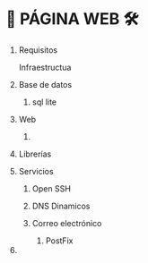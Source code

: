 # 🔰 PÁGINA WEB 🛠️

1. Requisitos
   
   Infraestructua 

2. Base de datos
   
   1. sql lite

3. Web
   
   1. 

4. Librerías

5. Servicios 
   
   1. Open SSH
   
   2. DNS Dinamicos
   
   3. Correo electrónico
      
      1. PostFix 

6. 

